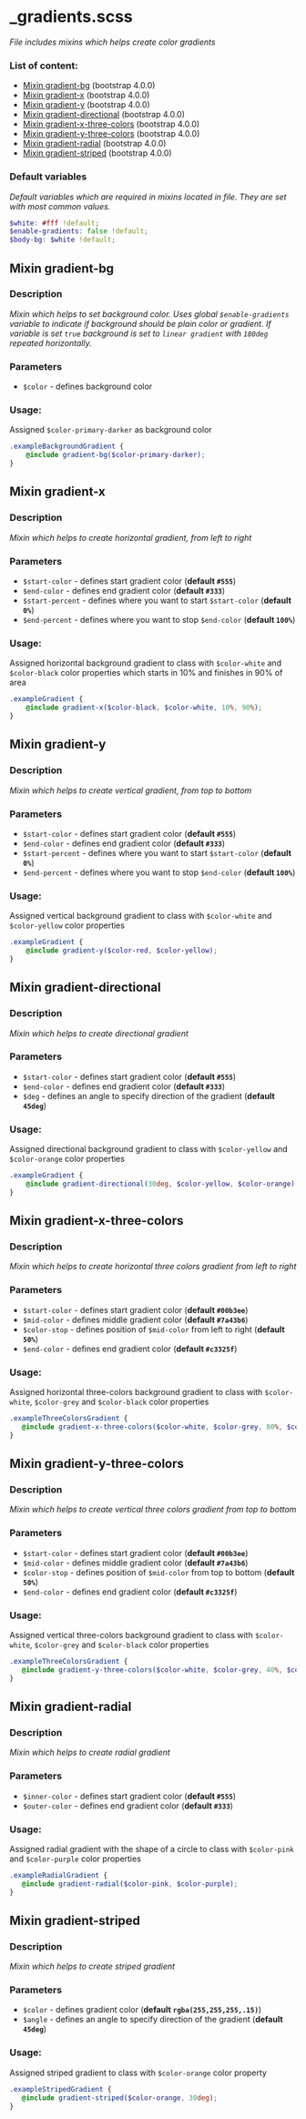 # _gradients.scss
_File includes mixins which helps create color gradients_

### List of content:

- [Mixin gradient-bg](#mixin-gradient-bg) (bootstrap 4.0.0)
- [Mixin gradient-x](#mixin-gradient-x) (bootstrap 4.0.0)
- [Mixin gradient-y](#mixin-gradient-y) (bootstrap 4.0.0)
- [Mixin gradient-directional](#mixin-gradient-directional) (bootstrap 4.0.0)
- [Mixin gradient-x-three-colors](#mixin-gradient-x-three-colors) (bootstrap 4.0.0)
- [Mixin gradient-y-three-colors](#mixin-gradient-y-three-colors) (bootstrap 4.0.0)
- [Mixin gradient-radial](#mixin-gradient-radial) (bootstrap 4.0.0)
- [Mixin gradient-striped](#mixin-gradient-striped) (bootstrap 4.0.0)


### Default variables
_Default variables which are required in mixins located in file. They are set with most common values._

```scss
$white: #fff !default;
$enable-gradients: false !default;
$body-bg: $white !default;
```

## Mixin gradient-bg

### Description
_Mixin which helps to set background color. Uses global `$enable-gradients` variable to indicate if background should
 be plain color or gradient. If variable is set `true` background is set to `linear gradient` with `180deg` repeated 
horizontally._

### Parameters
- `$color` - defines background color

### Usage: 
Assigned `$color-primary-darker` as background color

```scss
.exampleBackgroundGradient {
    @include gradient-bg($color-primary-darker);
}
```


## Mixin gradient-x

### Description
_Mixin which helps to create horizontal gradient, from left to right_

### Parameters
- `$start-color` - defines start gradient color (**default `#555`**)
- `$end-color` - defines end gradient color (**default `#333`**)
- `$start-percent` - defines where you want to start `$start-color` (**default `0%`**)
- `$end-percent` - defines where you want to stop `$end-color` (**default `100%`**)

### Usage: 
Assigned horizontal background gradient to class with `$color-white` and `$color-black` color properties which starts
 in 10% and finishes in 90% of area

```scss
.exampleGradient {
    @include gradient-x($color-black, $color-white, 10%, 90%);
}
```


## Mixin gradient-y

### Description
_Mixin which helps to create vertical gradient, from top to bottom_

### Parameters
- `$start-color` - defines start gradient color (**default `#555`**)
- `$end-color` - defines end gradient color (**default `#333`**)
- `$start-percent` - defines  where you want to start `$start-color` (**default `0%`**)
- `$end-percent` - defines  where you want to stop `$end-color` (**default `100%`**)

### Usage: 
Assigned vertical background gradient to class with `$color-white` and `$color-yellow` color properties

```scss
.exampleGradient {
    @include gradient-y($color-red, $color-yellow);
}
```


## Mixin gradient-directional

### Description
_Mixin which helps to create directional gradient_

### Parameters
- `$start-color` - defines start gradient color (**default `#555`**)
- `$end-color` - defines end gradient color (**default `#333`**)
- `$deg` - defines an angle to specify direction of the gradient (**default `45deg`**)

### Usage: 
Assigned directional background gradient to class with `$color-yellow` and `$color-orange` color properties

```scss
.exampleGradient {
    @include gradient-directional(30deg, $color-yellow, $color-orange);
}
```


## Mixin gradient-x-three-colors

### Description
_Mixin which helps to create horizontal three colors gradient from left to right_

### Parameters
- `$start-color` - defines start gradient color (**default `#00b3ee`**)
- `$mid-color` - defines middle gradient color (**default `#7a43b6`**)
- `$color-stop` - defines position of `$mid-color` from left to right (**default `50%`**)
- `$end-color` - defines end gradient color (**default `#c3325f`**)

### Usage: 
Assigned horizontal three-colors background gradient to class with `$color-white`, `$color-grey` and `$color-black` 
color properties

```scss
.exampleThreeColorsGradient {
   @include gradient-x-three-colors($color-white, $color-grey, 80%, $color-black);
}
```


## Mixin gradient-y-three-colors

### Description
_Mixin which helps to create vertical three colors gradient from top to bottom_

### Parameters
- `$start-color` - defines start gradient color (**default `#00b3ee`**)
- `$mid-color` - defines middle gradient color (**default `#7a43b6`**)
- `$color-stop` - defines position of `$mid-color` from top to bottom (**default `50%`**)
- `$end-color` - defines end gradient color (**default `#c3325f`**)

### Usage: 
Assigned vertical three-colors background gradient to class with `$color-white`, `$color-grey` and `$color-black` 
color properties

```scss
.exampleThreeColorsGradient {
   @include gradient-y-three-colors($color-white, $color-grey, 40%, $color-black);
}
```


## Mixin gradient-radial

### Description
_Mixin which helps to create radial gradient_

### Parameters
- `$inner-color` - defines start gradient color (**default `#555`**)
- `$outer-color` - defines end gradient color (**default `#333`**)

### Usage: 
Assigned radial gradient with the shape of a circle to class with `$color-pink` and `$color-purple` color properties

```scss
.exampleRadialGradient {
   @include gradient-radial($color-pink, $color-purple);
}
```


## Mixin gradient-striped

### Description
_Mixin which helps to create striped gradient_

### Parameters
- `$color` - defines gradient color (**default `rgba(255,255,255,.15)`**)
- `$angle` - defines an angle to specify direction of the gradient (**default `45deg`**)

### Usage: 
Assigned striped gradient to class with `$color-orange` color property

```scss
.exampleStripedGradient {
   @include gradient-striped($color-orange, 30deg);
}
```
